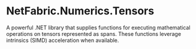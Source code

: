 ﻿# NetFabric.Numerics.Tensors

A powerful .NET library that supplies functions for executing mathematical operations on tensors represented as spans. These functions leverage intrinsics (SIMD) acceleration when available.
